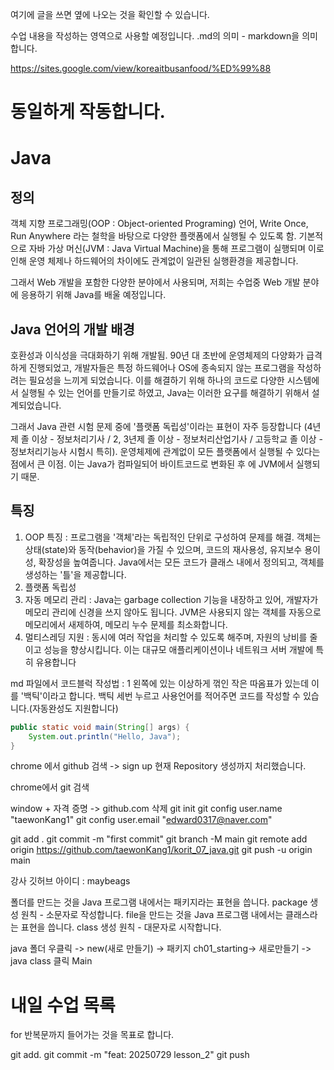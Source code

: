 여기에 글을 쓰면 옆에 나오는 것을 확인할 수 있습니다.

수업 내용을 작성하는 영역으로 사용할 예정입니다.
.md의 의미 - markdown을 의미합니다.

https://sites.google.com/view/koreaitbusanfood/%ED%99%88
# 동일하게 작동합니다.   

# Java
## 정의

객체 지향 프로그래밍(OOP : Object-oriented Programing) 언어, Write Once,
Run Anywhere 라는 철학을 바탕으로 다양한 플랫폼에서 실행될 수 있도록 함.
기본적으로 자바 가상 머신(JVM : Java Virtual Machine)을 통해 프로그램이 실행되며
이로 인해 운영 체제나 하드웨어의 차이에도 관계없이 일관된 실행환경을 제공합니다.

그래서 Web 개발을 포함한 다양한 분야에서 사용되며,
저희는 수업중 Web 개발 분야에 응용하기 위해 Java를 배울 예정입니다.

## Java 언어의 개발 배경

호환성과 이식성을 극대화하기 위해 개발됨. 90년 대 초반에 운영체제의 다양화가
급격하게 진행되었고, 개발자들은 특정 하드웨어나 OS에 종속되지 않는 프로그램을
작성하려는 필요성을 느끼게 되었습니다. 이를 해결하기 위해 하나의 코드로
다양한 시스템에서 실행될 수 있는 언어를 만들기로 하였고, Java는 이러한 요구를
해결하기 위해서 설계되었습니다.

그래서 Java 관련 시험 문제 중에 '플랫폼 독립성'이라는 표현이 자주 등장합니다
(4년제 졸 이상 - 정보처리기사 / 2, 3년제 졸 이상 - 정보처리산업기사 /
고등학교 졸 이상 - 정보처리기능사 시험시 특히).
운영체제에 관계없이 모든 플랫폼에서 실행될 수 있다는 점에서 큰 이점.
이는 Java가 컴파일되어 바이트코드로 변화된 후 에 JVM에서 실행되기 때문.

## 특징
1. OOP 특징 : 프로그램을 '객체'라는 독립적인 단위로 구성하여 문제를 해결.
    객체는 상태(state)와 동작(behavior)을 가질 수 있으며, 코드의 재사용성,
    유지보수 용이성, 확장성을 높여줍니다. Java에서는 모든 코드가 클래스 내에서
    정의되고, 객체를 생성하는 '틀'을 제공합니다.
2. 플랫폼 독립성
3. 자동 메모리 관리 : Java는 garbage collection 기능을 내장하고 있어,
    개발자가 메모리 관리에 신경을 쓰지 않아도 됩니다. JVM은 사용되지 않는
    객체를 자동으로 메모리에서 새제하여, 메모리 누수 문제를 최소화합니다.
4. 멀티스레딩 지원 : 동시에 여러 작업을 처리할 수 있도록 해주며, 자원의 낭비를
    줄이고 성능을 향상시킵니다. 이는 대규모 애플리케이션이나 네트워크 서버 개발에
    특히 유용합니다

md 파일에서 코드블럭 작성법 : 1 왼쪽에 있는 이상하게 꺾인 작은 따옴표가 있는데
이를 '백틱'이라고 합니다. 백틱 세번 누르고 사용언어를 적어주면
코드를 작성할 수 있습니다.(자동완성도 지원합니다)
```java
public static void main(String[] args) {
    System.out.println("Hello, Java");
}
```

chrome 에서 github 검색 -> sign up
현재 Repository 생성까지 처리했습니다.

chrome에서 git 검색

window + 자격 증명 -> github.com 삭제
git init
git config user.name "taewonKang1"
git config user.email "edward0317@naver.com"

git add .
git commit -m "first commit"
git branch -M main
git remote add origin https://github.com/taewonKang1/korit_07_java.git
git push -u origin main

강사 깃허브 아이디 : maybeags

폴더를 만드는 것을 Java 프로그램 내에서는 패키지라는 표현을 씁니다.
package 생성 원칙 - 소문자로 작성합니다.
file을 만드는 것을 Java 프로그램 내에서는 클래스라는 표현을 씁니다.
class 생성 원칙 - 대문자로 시작합니다.

java 폴더 우클릭 -> new(새로 만들기) -> 패키지
ch01_starting-> 새로만들기 -> java class 클릭
Main

# 내일 수업 목록
for 반복문까지 들어가는 것을 목표로 합니다.

git add.
git commit -m "feat: 20250729 lesson_2"
git push
